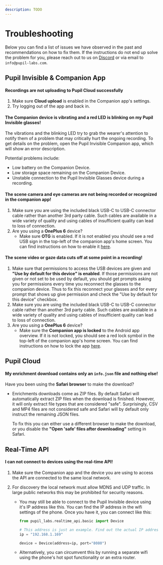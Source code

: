```yaml
---
description: TODO
---
```


# Troubleshooting
Below you can find a list of issues we have observed in the past and recommendations on how to fix them. If the instructions do not end up solve the problem for you, please reach out to us on [Discord](https://pupil-labs.com/chat/) or via email to `info@pupil-labs.com`.


## Pupil Invisible & Companion App

#### Recordings are not uploading to Pupil Cloud successfully
1. Make sure **Cloud upload** is enabled in the Companion app's settings.
1. Try logging out of the app and back in.

#### The Companion device is vibrating and a red LED is blinking on my Pupil Invisible glasses!
The vibrations and the blinking LED try to grab the wearer's attention to notify them of a problem that may critically hurt the ongoing recording. To get details on the problem, open the Pupil Invisible Companion app, which will show an error description.

Potential problems include:
- Low battery on the Companion Device.
- Low storage space remaining on the Companion Device.
- Unstable connection to the Pupil Invisible Glasses device during a recording.

#### The scene camera and eye cameras are not being recorded or recognized in the companion app!
1. Make sure you are using the included black USB-C to USB-C connector cable rather than another 3rd party cable. Such cables are available in a wide variety of quality and using cables of insufficient quality can lead to loss of connection.
1. Are you using a **OnePlus 6** device?
   - Make sure **OTG** is enabled. If it is not enabled you should see a red USB sign in the top-left of the companion app's home screen. You can find instructions on how to enable it [here](/invisible/user-guide/invisible-companion-app/#enable-otg "Pupil Invisible Companion OnePlus Enable OTG").

#### The scene video or gaze data cuts off at some point in a recording!
1. Make sure that permissions to access the USB devices are given and **"Use by default for this device" is enabled**. If those permissions are not given or not set to be used by default, you should get prompts asking you for permissions every time you reconnect the glasses to the companion device. Thus to fix this reconnect your glasses and for every prompt that shows up give permission and check the "Use by default for this device" checkbox.
1. Make sure you are using the included black USB-C to USB-C connector cable rather than another 3rd party cable. Such cables are available in a wide variety of quality and using cables of insufficient quality can lead to loss of connection.
1. Are you using a **OnePlus 6** device?
   - Make sure the **Companion app is locked** to the Android app overview. If it is not locked, you should see a red lock symbol in the top-left of the companion app's home screen. You can find instructions on how to lock the app [here](/invisible/user-guide/invisible-companion-app/#enable-application-lock "Pupil Invisible Companion OnePlus App Lock").




## Pupil Cloud

#### My enrichment download contains only an `info.json` file and nothing else!
Have you been using the **Safari browser** to make the download?
   - Enrichments downloads come as ZIP files. By default Safari will automatically extract ZIP files when the download is finished. However, it will only extract file types that are considered "safe". Surprisingly, CSV and MP4 files are not considered safe and Safari will by default only instruct the remaining JSON files.

      To fix this you can either use a different browser to make the download, or you disable the **"Open 'safe' files after downloading"** setting in Safari.


## Real-Time API

#### I can not connect to devices using the real-time API!
1. Make sure the Companion app and the device you are using to access the API are connected to the same local network.
1. For discovery the local network must allow MDNS and UDP traffic. In large public networks this may be prohibited for security reasons.
   
   - You may still be able to connect to the Pupil Invisible device using it's IP address like this. You can find the IP address in the wifi settings of the phone. Once you have it, you can connect like this:
      ```python
      from pupil_labs.realtime_api.basic import Device

      # This address is just an example. Find out the actual IP address of your device!
      ip = "192.168.1.169"

      device = Device(address=ip, port="8080")
      ```
   - Alternatively, you can circumvent this by running a separate wifi using the phone's hot spot functionality or an extra router.
